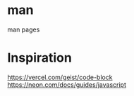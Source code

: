 # man
man pages

# Inspiration

https://vercel.com/geist/code-block
https://neon.com/docs/guides/javascript
